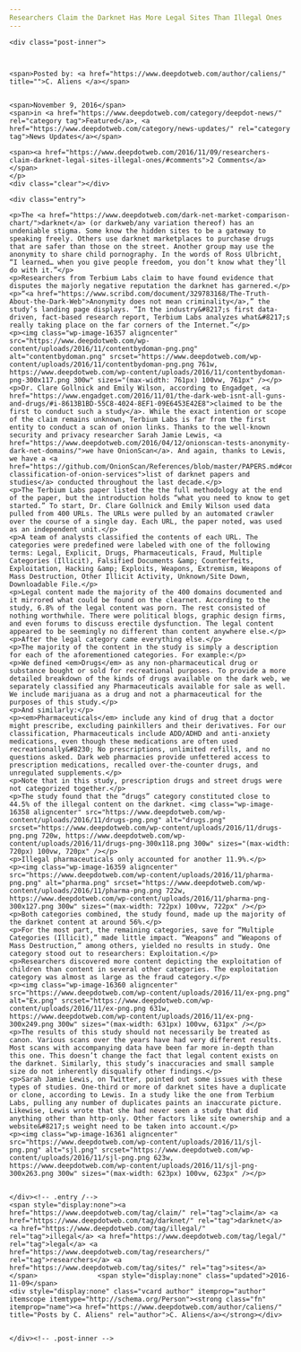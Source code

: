 ```yaml
---
Researchers Claim the Darknet Has More Legal Sites Than Illegal Ones
---
```

<article class="post-listing post-16356 post type-post status-publish format-standard has-post-thumbnail hentry  tag-claim tag-darknet tag-illegal tag-legal tag-researchers tag-sites">
    
    <div class="post-inner">
    
    
        
    <span>Posted by: <a href="https://www.deepdotweb.com/author/caliens/" title="">C. Aliens </a></span>
    
    
    <span>November 9, 2016</span>
    <span>in <a href="https://www.deepdotweb.com/category/deepdot-news/" rel="category tag">Featured</a>, <a href="https://www.deepdotweb.com/category/news-updates/" rel="category tag">News Updates</a></span>
    
    <span><a href="https://www.deepdotweb.com/2016/11/09/researchers-claim-darknet-legal-sites-illegal-ones/#comments">2 Comments</a></span>
    </p>
    <div class="clear"></div>
    
    <div class="entry">
    
    <p>The <a href="https://www.deepdotweb.com/dark-net-market-comparison-chart/">darknet</a> (or darkweb/any variation thereof) has an undeniable stigma. Some know the hidden sites to be a gateway to speaking freely. Others use darknet marketplaces to purchase drugs that are safer than those on the street. Another group may use the anonymity to share child pornography. In the words of Ross Ulbricht, “I learned… when you give people freedom, you don’t know what they’ll do with it.”</p>
    <p>Researchers from Terbium Labs claim to have found evidence that disputes the majorly negative reputation the darknet has garnered.</p>
    <p>“<a href="https://www.scribd.com/document/329783168/The-Truth-About-the-Dark-Web">Anonymity does not mean criminality</a>,” the study’s landing page displays. “In the industry&#8217;s first data-driven, fact-based research report, Terbium Labs analyzes what&#8217;s really taking place on the far corners of the Internet.”</p>
    <p><img class="wp-image-16357 aligncenter" src="https://www.deepdotweb.com/wp-content/uploads/2016/11/contentbydoman-png.png" alt="contentbydoman.png" srcset="https://www.deepdotweb.com/wp-content/uploads/2016/11/contentbydoman-png.png 761w, https://www.deepdotweb.com/wp-content/uploads/2016/11/contentbydoman-png-300x117.png 300w" sizes="(max-width: 761px) 100vw, 761px" /></p>
    <p>Dr. Clare Gollnick and Emily Wilson, according to Engadget, <a href="https://www.engadget.com/2016/11/01/the-dark-web-isnt-all-guns-and-drugs/#i-8613B1BD-55C8-4024-8EF1-09E6453E42E8">claimed to be the first to conduct such a study</a>. While the exact intention or scope of the claim remains unknown, Terbium Labs is far from the first entity to conduct a scan of onion links. Thanks to the well-known security and privacy researcher Sarah Jamie Lewis, <a href="https://www.deepdotweb.com/2016/04/12/onionscan-tests-anonymity-dark-net-domains/">we have OnionScan</a>. And again, thanks to Lewis, we have a <a href="https://github.com/OnionScan/References/blob/master/PAPERS.md#content-classification-of-onion-services">list of darknet papers and studies</a> conducted throughout the last decade.</p>
    <p>The Terbium Labs paper listed the the full methodology at the end of the paper, but the introduction holds “what you need to know to get started.” To start, Dr. Clare Gollnick and Emily Wilson used data pulled from 400 URLs. The URLs were pulled by an automated crawler over the course of a single day. Each URL, the paper noted, was used as an independent unit.</p>
    <p>A team of analysts classified the contents of each URL. The categories were predefined were labeled with one of the following terms: Legal, Explicit, Drugs, Pharmaceuticals, Fraud, Multiple Categories (Illicit), Falsified Documents &amp; Counterfeits, Exploitation, Hacking &amp; Exploits, Weapons, Extremism, Weapons of Mass Destruction, Other Illicit Activity, Unknown/Site Down, Downloadable File.</p>
    <p>Legal content made the majority of the 400 domains documented and it mirrored what could be found on the clearnet. According to the study, 6.8% of the legal content was porn. The rest consisted of nothing worthwhile. There were political blogs, graphic design firms, and even forums to discuss erectile dysfunction. The legal content appeared to be seemingly no different than content anywhere else.</p>
    <p>After the legal category came everything else.</p>
    <p>The majority of the content in the study is simply a description for each of the aforementioned categories. For example:</p>
    <p>We defined <em>Drugs</em> as any non-pharmaceutical drug or substance bought or sold for recreational purposes. To provide a more detailed breakdown of the kinds of drugs available on the dark web, we separately classified any Pharmaceuticals available for sale as well. We include marijuana as a drug and not a pharmaceutical for the purposes of this study.</p>
    <p>And similarly:</p>
    <p><em>Pharmaceuticals</em> include any kind of drug that a doctor might prescribe, excluding painkillers and their derivatives. For our classification, Pharmaceuticals include ADD/ADHD and anti-anxiety medications, even though these medications are often used recreationally&#8230; No prescriptions, unlimited refills, and no questions asked. Dark web pharmacies provide unfettered access to prescription medications, recalled over-the-counter drugs, and unregulated supplements.</p>
    <p>Note that in this study, prescription drugs and street drugs were not categorized together.</p>
    <p>The study found that the “drugs” category constituted close to 44.5% of the illegal content on the darknet. <img class="wp-image-16358 aligncenter" src="https://www.deepdotweb.com/wp-content/uploads/2016/11/drugs-png.png" alt="drugs.png" srcset="https://www.deepdotweb.com/wp-content/uploads/2016/11/drugs-png.png 720w, https://www.deepdotweb.com/wp-content/uploads/2016/11/drugs-png-300x118.png 300w" sizes="(max-width: 720px) 100vw, 720px" /></p>
    <p>Illegal pharmaceuticals only accounted for another 11.9%.</p>
    <p><img class="wp-image-16359 aligncenter" src="https://www.deepdotweb.com/wp-content/uploads/2016/11/pharma-png.png" alt="pharma.png" srcset="https://www.deepdotweb.com/wp-content/uploads/2016/11/pharma-png.png 722w, https://www.deepdotweb.com/wp-content/uploads/2016/11/pharma-png-300x127.png 300w" sizes="(max-width: 722px) 100vw, 722px" /></p>
    <p>Both categories combined, the study found, made up the majority of the darknet content at around 56%.</p>
    <p>For the most part, the remaining categories, save for “Multiple Categories (Illicit),” made little impact. “Weapons” and “Weapons of Mass Destruction,” among others, yielded no results in study. One category stood out to researchers: Exploitation.</p>
    <p>Researchers discovered more content depicting the exploitation of children than content in several other categories. The exploitation category was almost as large as the fraud category.</p>
    <p><img class="wp-image-16360 aligncenter" src="https://www.deepdotweb.com/wp-content/uploads/2016/11/ex-png.png" alt="Ex.png" srcset="https://www.deepdotweb.com/wp-content/uploads/2016/11/ex-png.png 631w, https://www.deepdotweb.com/wp-content/uploads/2016/11/ex-png-300x249.png 300w" sizes="(max-width: 631px) 100vw, 631px" /></p>
    <p>The results of this study should not necessarily be treated as canon. Various scans over the years have had very different results. Most scans with accompanying data have been far more in-depth than this one. This doesn’t change the fact that legal content exists on the darknet. Similarly, this study’s inaccuracies and small sample size do not inherently disqualify other findings.</p>
    <p>Sarah Jamie Lewis, on Twitter, pointed out some issues with these types of studies. One-third or more of darknet sites have a duplicate or clone, according to Lewis. In a study like the one from Terbium Labs, pulling any number of duplicates paints an inaccurate picture. Likewise, Lewis wrote that she had never seen a study that did anything other than http-only. Other factors like site ownership and a website&#8217;s weight need to be taken into account.</p>
    <p><img class="wp-image-16361 aligncenter" src="https://www.deepdotweb.com/wp-content/uploads/2016/11/sjl-png.png" alt="sjl.png" srcset="https://www.deepdotweb.com/wp-content/uploads/2016/11/sjl-png.png 623w, https://www.deepdotweb.com/wp-content/uploads/2016/11/sjl-png-300x263.png 300w" sizes="(max-width: 623px) 100vw, 623px" /></p>
    
    
    </div><!-- .entry /-->
    <span style="display:none"><a href="https://www.deepdotweb.com/tag/claim/" rel="tag">claim</a> <a href="https://www.deepdotweb.com/tag/darknet/" rel="tag">darknet</a> <a href="https://www.deepdotweb.com/tag/illegal/" rel="tag">illegal</a> <a href="https://www.deepdotweb.com/tag/legal/" rel="tag">legal</a> <a href="https://www.deepdotweb.com/tag/researchers/" rel="tag">researchers</a> <a href="https://www.deepdotweb.com/tag/sites/" rel="tag">sites</a></span>				<span style="display:none" class="updated">2016-11-09</span>
    <div style="display:none" class="vcard author" itemprop="author" itemscope itemtype="http://schema.org/Person"><strong class="fn" itemprop="name"><a href="https://www.deepdotweb.com/author/caliens/" title="Posts by C. Aliens" rel="author">C. Aliens</a></strong></div>
    
    
    </div><!-- .post-inner -->
</article><!-- .post-listing -->

